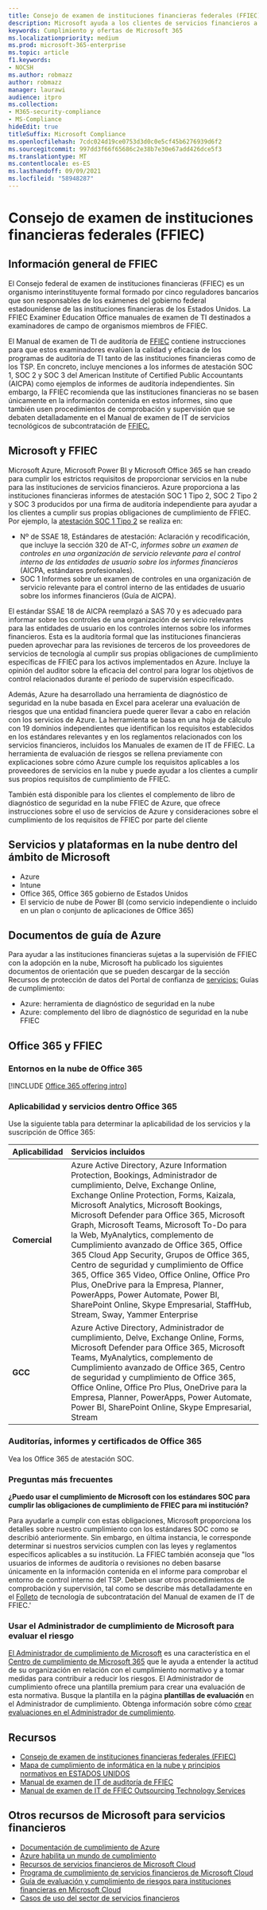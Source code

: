 ```yaml
---
title: Consejo de examen de instituciones financieras federales (FFIEC)
description: Microsoft ayuda a los clientes de servicios financieros a cumplir con los requisitos de auditoría del Consejo federal de examen de instituciones financieras (FFIEC).
keywords: Cumplimiento y ofertas de Microsoft 365
ms.localizationpriority: medium
ms.prod: microsoft-365-enterprise
ms.topic: article
f1.keywords:
- NOCSH
ms.author: robmazz
author: robmazz
manager: laurawi
audience: itpro
ms.collection:
- M365-security-compliance
- MS-Compliance
hideEdit: true
titleSuffix: Microsoft Compliance
ms.openlocfilehash: 7cdc024d19ce0753d3d0c0e5cf45b6276939d6f2
ms.sourcegitcommit: 997dd3f66f65686c2e38b7e30e67add426dce5f3
ms.translationtype: MT
ms.contentlocale: es-ES
ms.lasthandoff: 09/09/2021
ms.locfileid: "58948287"
---
```

# <a name="federal-financial-institutions-examination-council-ffiec"></a>Consejo de examen de instituciones financieras federales (FFIEC)

## <a name="ffiec-overview"></a>Información general de FFIEC

El Consejo federal de examen de instituciones financieras (FFIEC) es un organismo interinstituyente formal formado por cinco reguladores bancarios que son responsables de los exámenes del gobierno federal estadounidense de las instituciones financieras de los Estados Unidos. La FFIEC Examiner Education Office manuales de examen de TI destinados a examinadores de campo de organismos miembros de FFIEC.

El Manual de examen de TI de auditoría de [FFIEC](https://ithandbook.ffiec.gov/it-booklets/audit.aspx) contiene instrucciones para que estos examinadores evalúen la calidad y eficacia de los programas de auditoría de TI tanto de las instituciones financieras como de los TSP. En concreto, incluye menciones a los informes de atestación SOC 1, SOC 2 y SOC 3 del American Institute of Certified Public Accountants (AICPA) como ejemplos de informes de auditoría independientes. Sin embargo, la FFIEC recomienda que las instituciones financieras no se basen únicamente en la información contenida en estos informes, sino que también usen procedimientos de comprobación y supervisión que se debaten detalladamente en el Manual de examen de IT de servicios tecnológicos de subcontratación de [FFIEC.](https://ithandbook.ffiec.gov/it-booklets/outsourcing-technology-services.aspx)

## <a name="microsoft-and-ffiec"></a>Microsoft y FFIEC

Microsoft Azure, Microsoft Power BI y Microsoft Office 365 se han creado para cumplir los estrictos requisitos de proporcionar servicios en la nube para las instituciones de servicios financieros. Azure proporciona a las instituciones financieras informes de atestación SOC 1 Tipo 2, SOC 2 Tipo 2 y SOC 3 producidos por una firma de auditoría independiente para ayudar a los clientes a cumplir sus propias obligaciones de cumplimiento de FFIEC. Por ejemplo, la [atestación SOC 1 Tipo 2](./offering-soc-1.md) se realiza en:

- Nº de SSAE 18, Estándares de atestación: Aclaración y recodificación, que incluye la sección 320 de AT-C, *informes sobre un examen de controles en una organización de servicio relevante para el control interno de las entidades de usuario sobre los informes financieros* (AICPA, estándares profesionales).
- SOC 1 Informes sobre un examen de controles en una organización de servicio relevante para el control interno de las entidades de usuario sobre los informes financieros (Guía de AICPA).

El estándar SSAE 18 de AICPA reemplazó a SAS 70 y es adecuado para informar sobre los controles de una organización de servicio relevantes para las entidades de usuario en los controles internos sobre los informes financieros. Esta es la auditoría formal que las instituciones financieras pueden aprovechar para las revisiones de terceros de los proveedores de servicios de tecnología al cumplir sus propias obligaciones de cumplimiento específicas de FFIEC para los activos implementados en Azure. Incluye la opinión del auditor sobre la eficacia del control para lograr los objetivos de control relacionados durante el período de supervisión especificado.

Además, Azure ha desarrollado una herramienta de diagnóstico de seguridad en la nube basada en Excel para acelerar una evaluación de riesgos que una entidad financiera puede querer llevar a cabo en relación con los servicios de Azure. La herramienta se basa en una hoja de cálculo con 19 dominios independientes que identifican los requisitos establecidos en los estándares relevantes y en los reglamentos relacionados con los servicios financieros, incluidos los Manuales de examen de IT de FFIEC.  La herramienta de evaluación de riesgos se rellena previamente con explicaciones sobre cómo Azure cumple los requisitos aplicables a los proveedores de servicios en la nube y puede ayudar a los clientes a cumplir sus propios requisitos de cumplimiento de FFIEC.

También está disponible para los clientes el complemento de libro de diagnóstico de seguridad en la nube FFIEC de Azure, que ofrece instrucciones sobre el uso de servicios de Azure y consideraciones sobre el cumplimiento de los requisitos de FFIEC por parte del cliente

## <a name="microsoft-in-scope-cloud-platforms--services"></a>Servicios y plataformas en la nube dentro del ámbito de Microsoft

- Azure
- Intune
- Office 365, Office 365 gobierno de Estados Unidos
- El servicio de nube de Power BI (como servicio independiente o incluido en un plan o conjunto de aplicaciones de Office 365)

## <a name="azure-guidance-documents"></a>Documentos de guía de Azure

Para ayudar a las instituciones financieras sujetas a la supervisión de FFIEC con la adopción en la nube, Microsoft ha publicado los siguientes documentos de orientación que se pueden descargar de la sección Recursos de protección de datos del Portal de confianza de [servicios:](https://servicetrust.microsoft.com/ViewPage/TrustDocumentsV3) Guías de cumplimiento:

- Azure: herramienta de diagnóstico de seguridad en la nube
- Azure: complemento del libro de diagnóstico de seguridad en la nube FFIEC

## <a name="office-365-and-ffiec"></a>Office 365 y FFIEC

### <a name="office-365-cloud-environments"></a>Entornos en la nube de Office 365

[!INCLUDE [Office 365 offering intro](../includes/o365-offering-introduction.md)]

### <a name="office-365-applicability-and-in-scope-services"></a>Aplicabilidad y servicios dentro Office 365

Use la siguiente tabla para determinar la aplicabilidad de los servicios y la suscripción de Office 365:

| **Aplicabilidad** | **Servicios incluidos** |
|:------------------|:----------------------|
| **Comercial** | Azure Active Directory, Azure Information Protection, Bookings, Administrador de cumplimiento, Delve, Exchange Online, Exchange Online Protection, Forms, Kaizala, Microsoft Analytics, Microsoft Bookings, Microsoft Defender para Office 365, Microsoft Graph, Microsoft Teams, Microsoft To-Do para la Web, MyAnalytics, complemento de Cumplimiento avanzado de Office 365, Office 365 Cloud App Security, Grupos de Office 365, Centro de seguridad y cumplimiento de Office 365, Office 365 Video, Office Online, Office Pro Plus, OneDrive para la Empresa, Planner, PowerApps, Power Automate, Power BI, SharePoint Online, Skype Empresarial, StaffHub, Stream, Sway, Yammer Enterprise |
| **GCC** | Azure Active Directory, Administrador de cumplimiento, Delve, Exchange Online, Forms, Microsoft Defender para Office 365, Microsoft Teams, MyAnalytics, complemento de Cumplimiento avanzado de Office 365, Centro de seguridad y cumplimiento de Office 365, Office Online, Office Pro Plus, OneDrive para la Empresa, Planner, PowerApps, Power Automate, Power BI, SharePoint Online, Skype Empresarial, Stream |

### <a name="office-365-audits-reports-and-certificates"></a>Auditorías, informes y certificados de Office 365

Vea los Office 365 de atestación SOC.

### <a name="frequently-asked-questions"></a>Preguntas más frecuentes

**¿Puedo usar el cumplimiento de Microsoft con los estándares SOC para cumplir las obligaciones de cumplimiento de FFIEC para mi institución?**

Para ayudarle a cumplir con estas obligaciones, Microsoft proporciona los detalles sobre nuestro cumplimiento con los estándares SOC como se describió anteriormente. Sin embargo, en última instancia, le corresponde determinar si nuestros servicios cumplen con las leyes y reglamentos específicos aplicables a su institución. La FFIEC también aconseja que "los usuarios de informes de auditoría o revisiones no deben basarse únicamente en la información contenida en el informe para comprobar el entorno de control interno del TSP. Deben usar otros procedimientos de comprobación y supervisión, tal como se describe más detalladamente en el [Folleto](https://ithandbook.ffiec.gov/it-booklets/outsourcing-technology-services.aspx) de tecnología de subcontratación del Manual de examen de IT de FFIEC.'

### <a name="use-microsoft-compliance-manager-to-assess-your-risk"></a>Usar el Administrador de cumplimiento de Microsoft para evaluar el riesgo

[El Administrador de cumplimiento de Microsoft](/microsoft-365/compliance/compliance-manager) es una característica en el [Centro de cumplimiento de Microsoft 365](/microsoft-365/compliance/microsoft-365-compliance-center) que le ayuda a entender la actitud de su organización en relación con el cumplimiento normativo y a tomar medidas para contribuir a reducir los riesgos. El Administrador de cumplimiento ofrece una plantilla premium para crear una evaluación de esta normativa. Busque la plantilla en la página **plantillas de evaluación** en el Administrador de cumplimiento. Obtenga información sobre cómo [crear evaluaciones en el Administrador de cumplimiento](/microsoft-365/compliance/compliance-manager-assessments).

## <a name="resources"></a>Recursos

- [Consejo de examen de instituciones financieras federales (FFIEC)](https://www.ffiec.gov/)
- [Mapa de cumplimiento de informática en la nube y principios normativos en ESTADOS UNIDOS](https://servicetrust.microsoft.com/ViewPage/TrustDocuments?command=Download&downloadType=Document&downloadId=5b483567-00b0-4d86-96ae-ee887dadb61c&docTab=6d000410-c9e9-11e7-9a91-892aae8839ad_Compliance_Guides)
- [Manual de examen de IT de auditoría de FFIEC](https://ithandbook.ffiec.gov/it-booklets/audit.aspx)
- [Manual de examen de IT de FFIEC Outsourcing Technology Services](https://ithandbook.ffiec.gov/it-booklets/outsourcing-technology-services.aspx)

## <a name="other-microsoft-resources-for-financial-services"></a>Otros recursos de Microsoft para servicios financieros

- [Documentación de cumplimiento de Azure](/azure/compliance/)
- [Azure habilita un mundo de cumplimiento](https://azure.microsoft.com/resources/azure-enables-a-world-of-compliance/)
- [Recursos de servicios financieros de Microsoft Cloud](https://servicetrust.microsoft.com/viewpage/financialservicesoverview)
- [Programa de cumplimiento de servicios financieros de Microsoft Cloud](https://aka.ms/FSCP-Print)
- [Guía de evaluación y cumplimiento de riesgos para instituciones financieras en Microsoft Cloud](https://azure.microsoft.com/resources/risk-assessment-and-compliance-guide-for-financial-institutions-in-the-microsoft-cloud-/)
- [Casos de uso del sector de servicios financieros](/azure/industry/financial/)
